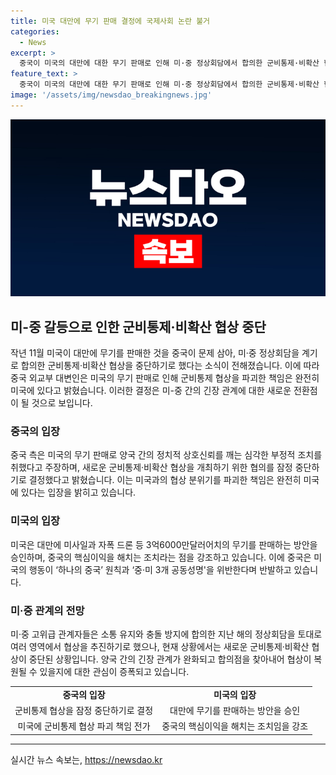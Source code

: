 ```yaml
---
title: 미국 대만에 무기 판매 결정에 국제사회 논란 불거
categories:
  - News
excerpt: >
  중국이 미국의 대만에 대한 무기 판매로 인해 미·중 정상회담에서 합의한 군비통제·비확산 협상을 중단한다고 밝혔다. 중국 외교부 대변인은 미국의 행동으로 양국 간의 정치적 신뢰가 깨졌으며, 새로운 군비통제 협상을 잠정 중단하기로 결정했다고 언급했다. 중국은 이러한 결정에 대한 책임은 완전히 미국에 있다고 강조했으며, 미국은 중국의 핵심이익을 존중하고 대화·교류를 위한 조건을 만족시켜야 한다고 요구했다. 이에 미국 국무부는 대만에 미사일과 자폭 드론 등 3억6000만달러어치의 무기를 판매하기로 승인하며, 중국은 이에 반발하여 미국 방산업체 6곳을 제재 대상으로 지목했다. 미·중 정상은 11월에 군비통제 등 6개 영역에서 협상을 추진하기로 합의했지만, 이에 대한 중국의 결정으로 현 상황에서 긴장이 고조되고 있다.
feature_text: >
  중국이 미국의 대만에 대한 무기 판매로 인해 미·중 정상회담에서 합의한 군비통제·비확산 협상을 중단한다고 밝혔다. 중국 외교부 대변인은 미국의 행동으로 양국 간의 정치적 신뢰가 깨졌으며, 새로운 군비통제 협상을 잠정 중단하기로 결정했다고 언급했다. 중국은 이러한 결정에 대한 책임은 완전히 미국에 있다고 강조했으며, 미국은 중국의 핵심이익을 존중하고 대화·교류를 위한 조건을 만족시켜야 한다고 요구했다. 이에 미국 국무부는 대만에 미사일과 자폭 드론 등 3억6000만달러어치의 무기를 판매하기로 승인하며, 중국은 이에 반발하여 미국 방산업체 6곳을 제재 대상으로 지목했다. 미·중 정상은 11월에 군비통제 등 6개 영역에서 협상을 추진하기로 합의했지만, 이에 대한 중국의 결정으로 현 상황에서 긴장이 고조되고 있다.
image: '/assets/img/newsdao_breakingnews.jpg'
---
```


<p><img src="/assets/img/newsdao_breakingnews.jpg" alt="flaretime 속보" /></p>

<h2 data-ke-size="size26">미-중 갈등으로 인한 군비통제·비확산 협상 중단</h2>

<p data-ke-size="size16">작년 11월 미국이 대만에 무기를 판매한 것을 중국이 문제 삼아, 미·중 정상회담을 계기로 합의한 군비통제·비확산 협상을 중단하기로 했다는 소식이 전해졌습니다. 이에 따라 중국 외교부 대변인은 미국의 무기 판매로 인해 군비통제 협상을 파괴한 책임은 완전히 미국에 있다고 밝혔습니다. 이러한 결정은 미-중 간의 긴장 관계에 대한 새로운 전환점이 될 것으로 보입니다.</p>

<h3>중국의 입장</h3>

<p data-ke-size="size16">중국 측은 미국의 무기 판매로 양국 간의 정치적 상호신뢰를 깨는 심각한 부정적 조치를 취했다고 주장하며, 새로운 군비통제·비확산 협상을 개최하기 위한 협의를 잠정 중단하기로 결정했다고 밝혔습니다. 이는 미국과의 협상 분위기를 파괴한 책임은 완전히 미국에 있다는 입장을 밝히고 있습니다.</p>

<h3>미국의 입장</h3>

<p data-ke-size="size16">미국은 대만에 미사일과 자폭 드론 등 3억6000만달러어치의 무기를 판매하는 방안을 승인하며, 중국의 핵심이익을 해치는 조치라는 점을 강조하고 있습니다. 이에 중국은 미국의 행동이 ‘하나의 중국’ 원칙과 ‘중·미 3개 공동성명'을 위반한다며 반발하고 있습니다.</p>

<h3>미·중 관계의 전망</h3>

<p data-ke-size="size16">미·중 고위급 관계자들은 소통 유지와 충돌 방지에 합의한 지난 해의 정상회담을 토대로 여러 영역에서 협상을 추진하기로 했으나, 현재 상황에서는 새로운 군비통제·비확산 협상이 중단된 상황입니다. 양국 간의 긴장 관계가 완화되고 합의점을 찾아내어 협상이 복원될 수 있을지에 대한 관심이 증폭되고 있습니다.</p>

<table>
    <tbody>
        <tr>
            <td style="text-align: center; height: 17px;"><b>중국의 입장</b></td>
            <td style="text-align: center; height: 17px;"><b>미국의 입장</b></td>
        </tr>
        <tr>
            <td style="text-align: center;">군비통제 협상을 잠정 중단하기로 결정</td>
            <td style="text-align: center;">대만에 무기를 판매하는 방안을 승인</td>
        </tr>
        <tr>
            <td style="text-align: center;">미국에 군비통제 협상 파괴 책임 전가</td>
            <td style="text-align: center;">중국의 핵심이익을 해치는 조치임을 강조</td>
        </tr>
    </tbody>
</table>

<p><hr></p>
실시간 뉴스 속보는, <a href="https://newsdao.kr" rel="dofollow">https://newsdao.kr</a>


